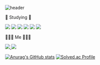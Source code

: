 ![header](https://capsule-render.vercel.app/api?type=waving&color=auto&height=300&section=header&text=Have%20a%20good%20day%20too&fontSize=90)

📑 Studying 📑

<img src="https://img.shields.io/badge/C-A8B9CC?style=for-the-badge&logo=C&logoColor=white"> <img src="https://img.shields.io/badge/Java-007396?style=for-the-badge&logo=Java&logoColor=white"> <img src="https://img.shields.io/badge/Flutter-02569B?style=for-the-badge&logo=Flutter&logoColor=white"> <img src="https://img.shields.io/badge/Kotlin-7F52FF?style=for-the-badge&logo=Kotlin&logoColor=white"> <img src="https://img.shields.io/badge/Android-3DDC84?style=for-the-badge&logo=Android&logoColor=white"> <img src="https://img.shields.io/badge/React-61DAFB?style=for-the-badge&logo=React&logoColor=white">

🙋🏻‍♀️ Me 🙋🏻‍♀️

<a href="https://www.instagram.com/parkdaxun/"><img src="https://img.shields.io/badge/instagram-E4405F?style=flat-square&logo=instagram&logoColor=white"/>
</a>  <a href="https://blog.naver.com/parkde0207"><img src="https://img.shields.io/badge/Naver-03C75A?style=flat-square&logo=Naver&logoColor=white"/>
</a> 

[![Anurag's GitHub stats](https://github-readme-stats.vercel.app/api?username=parkdaxun)](https://github.com/parkdaxun/github-readme-stats) 
[![Solved.ac Profile](http://mazassumnida.wtf/api/generate_badge?boj=michelle8781)](https://solved.ac/michelle8781)
